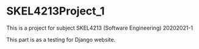 # SKEL4213Project_1
This is a project for subject SKEL4213 (Software Engineering) 20202021-1

This part is as a testing for Django website. 

